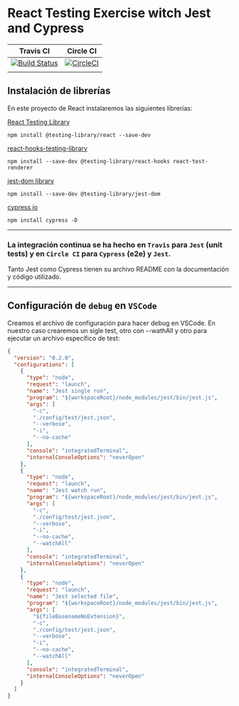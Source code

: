 # React Testing Exercise witch Jest and Cypress

| Travis CI                                                                                                                                             | Circle CI                                                                                                                                                     |
| ----------------------------------------------------------------------------------------------------------------------------------------------------- | ------------------------------------------------------------------------------------------------------------------------------------------------------------- |
| [![Build Status](https://travis-ci.com/juanpms2/9_React_Testing_Exercise.svg?branch=master)](https://travis-ci.com/juanpms2/9_React_Testing_Exercise) | [![CircleCI](https://circleci.com/gh/juanpms2/9_React_Testing_Exercise.svg?style=svg)](https://circleci.com/gh/juanpms2/9_React_Testing_Exercise/tree/master) |
|                                                                                                                                                       |                                                                                                                                                               |

## Instalación de librerías

En este proyecto de React instalaremos las siguientes librerías:

[React Testing Library](https://github.com/testing-library/react-testing-library)

`npm install @testing-library/react --save-dev`

[react-hooks-testing-library](https://github.com/testing-library/react-hooks-testing-library)

`npm install --save-dev @testing-library/react-hooks react-test-renderer`

[jest-dom library](https://github.com/testing-library/jest-dom)

`npm install --save-dev @testing-library/jest-dom`

[cypress io](https://github.com/cypress-io/cypress)

`npm install cypress -D`

---

### La integración continua se ha hecho en `Travis` para `Jest` (unit tests) y en `Circle CI` para `Cypress` (e2e) y `Jest`.

Tanto Jest como Cypress tienen su archivo README con la documentación y código utilizado.

---

## Configuración de `debug` en `VSCode`

Creamos el archivo de configuración para hacer debug en VSCode. En nuestro caso crearemos un sigle test, otro con --wathAll y otro para ejecutar un archivo específico de test:

```json
{
  "version": "0.2.0",
  "configurations": [
    {
      "type": "node",
      "request": "launch",
      "name": "Jest single run",
      "program": "${workspaceRoot}/node_modules/jest/bin/jest.js",
      "args": [
        "-c",
        "./config/test/jest.json",
        "--verbose",
        "-i",
        "--no-cache"
      ],
      "console": "integratedTerminal",
      "internalConsoleOptions": "neverOpen"
    },
    {
      "type": "node",
      "request": "launch",
      "name": "Jest watch run",
      "program": "${workspaceRoot}/node_modules/jest/bin/jest.js",
      "args": [
        "-c",
        "./config/test/jest.json",
        "--verbose",
        "-i",
        "--no-cache",
        "--watchAll"
      ],
      "console": "integratedTerminal",
      "internalConsoleOptions": "neverOpen"
    },
    {
      "type": "node",
      "request": "launch",
      "name": "Jest selected file",
      "program": "${workspaceRoot}/node_modules/jest/bin/jest.js",
      "args": [
        "${fileBasenameNoExtension}",
        "-c",
        "./config/test/jest.json",
        "--verbose",
        "-i",
        "--no-cache",
        "--watchAll"
      ],
      "console": "integratedTerminal",
      "internalConsoleOptions": "neverOpen"
    }
  ]
}
```
